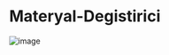 # Materyal-Degistirici
![image](https://user-images.githubusercontent.com/41707639/207985291-4d783cd5-a323-455f-bdbe-06097329bb25.png)

